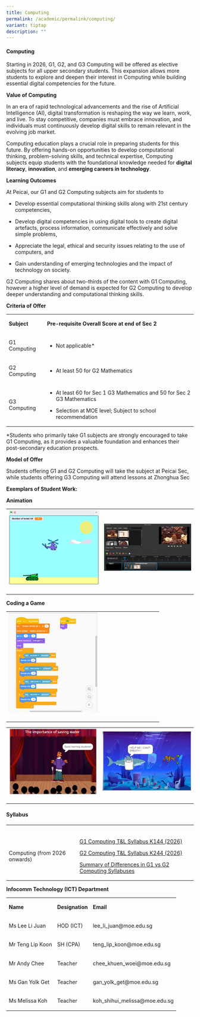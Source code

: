 ```yaml
---
title: Computing
permalink: /academic/permalink/computing/
variant: tiptap
description: ""
---
```

<h4><strong>Computing</strong></h4>
<p>Starting in 2026, G1, G2, and G3 Computing will be offered as elective
subjects for all upper secondary students. This expansion allows more students
to explore and deepen their interest in Computing while building essential
digital competencies for the future.</p>
<p><strong>Value of Computing</strong>
</p>
<p>In an era of rapid technological advancements and the rise of Artificial
Intelligence (AI), digital transformation is reshaping the way we learn,
work, and live. To stay competitive, companies must embrace innovation,
and individuals must continuously develop digital skills to remain relevant
in the evolving job market.</p>
<p>Computing education plays a crucial role in preparing students for this
future. By offering hands-on opportunities to develop computational thinking,
problem-solving skills, and technical expertise, Computing subjects equip
students with the foundational knowledge needed for <strong>digital literacy</strong>, <strong>innovation</strong>,
and <strong>emerging careers in technology</strong>.</p>
<p><strong>Learning Outcomes</strong>
</p>
<p>At Peicai, our G1 and G2 Computing subjects aim for students to</p>
<ul data-tight="true" class="tight">
<li>
<p>Develop essential computational thinking skills along with 21st century
competencies,</p>
</li>
<li>
<p>Develop digital competencies in using digital tools to create digital
artefacts, process information, communicate effectively and solve simple
problems,</p>
</li>
<li>
<p>Appreciate the legal, ethical and security issues relating to the use
of computers, and</p>
</li>
<li>
<p>Gain understanding of emerging technologies and the impact of technology
on society.</p>
</li>
</ul>
<p>G2 Computing shares about two-thirds of the content with G1 Computing,
however a higher level of demand is expected for G2 Computing to develop
deeper understanding and computational thinking skills.</p>
<p><strong>Criteria of Offer</strong>
</p>
<table style="minWidth: 50px">
<colgroup>
<col>
<col>
</colgroup>
<tbody>
<tr>
<td rowspan="1" colspan="1">
<p><strong>Subject</strong>
</p>
</td>
<td rowspan="1" colspan="1">
<p><strong>Pre-requisite Overall Score at end of Sec 2</strong>
</p>
</td>
</tr>
<tr>
<td rowspan="1" colspan="1">
<p>G1 Computing</p>
</td>
<td rowspan="1" colspan="1">
<ul data-tight="true" class="tight">
<li>
<p>Not applicable*</p>
</li>
</ul>
</td>
</tr>
<tr>
<td rowspan="1" colspan="1">
<p>G2 Computing</p>
</td>
<td rowspan="1" colspan="1">
<ul data-tight="true" class="tight">
<li>
<p>At least 50 for G2 Mathematics</p>
</li>
</ul>
</td>
</tr>
<tr>
<td rowspan="1" colspan="1">
<p>G3 Computing</p>
</td>
<td rowspan="1" colspan="1">
<ul data-tight="true" class="tight">
<li>
<p>At least 60 for Sec 1 G3 Mathematics and 50 for Sec 2 G3 Mathematics</p>
</li>
<li>
<p>Selection at MOE level; Subject to school recommendation</p>
</li>
</ul>
</td>
</tr>
</tbody>
</table>
<p>*Students who primarily take G1 subjects are strongly encouraged to take
G1 Computing, as it provides a valuable foundation and enhances their post-secondary
education prospects.</p>
<p><strong>Model of Offer</strong>
</p>
<p>Students offering G1 and G2 Computing will take the subject at Peicai
Sec, while students offering G3 Computing will attend lessons at Zhonghua
Sec</p>
<p><strong>Exemplars of Student Work:</strong>
</p>
<p><strong>Animation</strong>
</p>
<table style="minWidth: 50px">
<colgroup>
<col>
<col>
</colgroup>
<tbody>
<tr>
<td rowspan="1" colspan="1">
<div class="isomer-image-wrapper">
<img style="width: 100%;" height="auto" width="100%" src="/images/Cpa_game1.jpg">
</div>
</td>
<td rowspan="1" colspan="1">
<div class="isomer-image-wrapper">
<img style="width: 100%;" height="auto" width="100%" src="/images/Cpa_game3.jpg">
</div>
</td>
</tr>
<tr>
<td rowspan="1" colspan="1">
<p></p>
</td>
<td rowspan="1" colspan="1">
<p></p>
</td>
</tr>
</tbody>
</table>
<p><strong>Coding a Game</strong>
</p>
<table style="minWidth: 25px">
<colgroup>
<col>
</colgroup>
<tbody>
<tr>
<td rowspan="1" colspan="1">
<div class="isomer-image-wrapper">
<img style="width: 60%;" height="auto" width="100%" src="/images/Cpa_game2.jpg">
</div>
</td>
</tr>
<tr>
<td rowspan="1" colspan="1">
<p></p>
</td>
</tr>
</tbody>
</table>
<table style="minWidth: 50px">
<colgroup>
<col>
<col>
</colgroup>
<tbody>
<tr>
<td rowspan="1" colspan="1">
<div class="isomer-image-wrapper">
<img style="width: 100%;" height="auto" width="100%" src="/images/Cpa_game4.jpg">
</div>
</td>
<td rowspan="1" colspan="1">
<div class="isomer-image-wrapper">
<img style="width: 100%;" height="auto" width="100%" src="/images/Cpa_game5.jpg">
</div>
</td>
</tr>
<tr>
<td rowspan="1" colspan="1">
<p></p>
</td>
<td rowspan="1" colspan="1">
<p></p>
</td>
</tr>
</tbody>
</table>
<h4><strong>Syllabus</strong></h4>
<table style="minWidth: 50px">
<colgroup>
<col>
<col>
</colgroup>
<tbody>
<tr>
<td rowspan="1" colspan="1">
<p></p>
</td>
<td rowspan="1" colspan="1">
<p></p>
</td>
</tr>
<tr>
<td rowspan="1" colspan="1">
<p>Computing (from 2026 onwards)</p>
</td>
<td rowspan="1" colspan="1">
<p><a href="https://drive.google.com/file/d/1gJGbJ0sEH1qlWoFuYYEmjSoIhuhs8_6H" rel="noopener noreferrer nofollow" target="_blank">G1 Computing T&amp;L Syllabus K144 (2026)</a>
</p>
<p><a href="https://drive.google.com/file/d/1pO9Z1JpJk9eblBEPBbnrF_39k9LCDOL9" rel="noopener noreferrer nofollow" target="_blank">G2 Computing T&amp;L Syllabus K244 (2026)</a>
</p>
<p><a href="https://drive.google.com/file/d/1scqURCiU1lllsHHR1Z-T1NEwjHXW1-hK" rel="noopener noreferrer nofollow" target="_blank">Summary of Differences in G1 vs G2 Computing Syllabuses</a>
</p>
</td>
</tr>
</tbody>
</table>
<p><strong>Infocomm Technology (ICT) Department</strong>
</p>
<table style="minWidth: 75px">
<colgroup>
<col>
<col>
<col>
</colgroup>
<tbody>
<tr>
<td rowspan="1" colspan="1">
<p><strong>Name</strong>
</p>
</td>
<td rowspan="1" colspan="1">
<p><strong>Designation</strong>
</p>
</td>
<td rowspan="1" colspan="1">
<p><strong>Email</strong>
</p>
</td>
</tr>
<tr>
<td rowspan="1" colspan="1">
<p>Ms Lee Li Juan</p>
</td>
<td rowspan="1" colspan="1">
<p>HOD (ICT)</p>
</td>
<td rowspan="1" colspan="1">
<p><a rel="noopener noreferrer nofollow" target="_blank">lee_li_juan@moe.edu.sg</a>
</p>
</td>
</tr>
<tr>
<td rowspan="1" colspan="1">
<p>Mr Teng Lip Koon</p>
</td>
<td rowspan="1" colspan="1">
<p>SH (CPA)</p>
</td>
<td rowspan="1" colspan="1">
<p><a rel="noopener noreferrer nofollow" target="_blank">teng_lip_koon@moe.edu.sg</a>
</p>
</td>
</tr>
<tr>
<td rowspan="1" colspan="1">
<p>Mr Andy Chee</p>
</td>
<td rowspan="1" colspan="1">
<p>Teacher</p>
</td>
<td rowspan="1" colspan="1">
<p><a rel="noopener noreferrer nofollow" target="_blank">chee_khuen_woei@moe.edu.sg</a>
</p>
</td>
</tr>
<tr>
<td rowspan="1" colspan="1">
<p>Ms Gan Yolk Get</p>
</td>
<td rowspan="1" colspan="1">
<p>Teacher</p>
</td>
<td rowspan="1" colspan="1">
<p><a rel="noopener noreferrer nofollow" target="_blank">gan_yolk_get@moe.edu.sg</a>
</p>
</td>
</tr>
<tr>
<td rowspan="1" colspan="1">
<p>Ms Melissa Koh</p>
</td>
<td rowspan="1" colspan="1">
<p>Teacher</p>
</td>
<td rowspan="1" colspan="1">
<p><a rel="noopener noreferrer nofollow" target="_blank">koh_shihui_melissa@moe.edu.sg</a>
</p>
</td>
</tr>
</tbody>
</table>
<p></p>